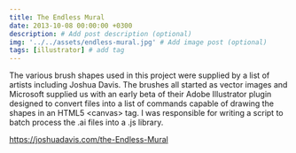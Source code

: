 ```yaml
---
title: The Endless Mural
date: 2013-10-08 00:00:00 +0300
description: # Add post description (optional)
img: '../../assets/endless-mural.jpg' # Add image post (optional)
tags: [illustrator] # add tag
---
```


The various brush shapes used in this project were supplied by a list of artists including Joshua Davis. The brushes all started as vector images and Microsoft supplied us with an early beta of their Adobe Illustrator plugin designed to convert files into a list of commands capable of drawing the shapes in an HTML5 &lt;canvas&gt; tag. I was responsible for writing a script to batch process the .ai files into a .js library.

https://joshuadavis.com/the-Endless-Mural

